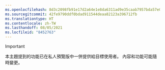 ```yaml
---
ms.openlocfilehash: 8d3c2098fb91e17d2a64e1e8da6311ad9e35caab7957bda57e05d2eca330fe55
ms.sourcegitcommit: 42fe9790ddf0bdad911544deaa82123a396712fb
ms.translationtype: HT
ms.contentlocale: zh-TW
ms.lasthandoff: 08/05/2021
ms.locfileid: "8452763"
---
```

> [!IMPORTANT]
> 本主題提到的功能已在私人預覽版中一併提供給目標使用者。 內容和功能可能隨時變更。 
